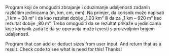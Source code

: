Program koji će omogućiti zbrajanje i oduzimanje udaljenosti zadanih različitim jedinicama (m, km, cm, mm). Na primjer, da korisnik može napisati „1 km + 30 m“ i da kao rezultat dobije „1.03 km“ ili da za „1 km – 920 m“ kao rezultat dobije „80 m“. Treba omogućiti da se rezultat prikaže u jedinicama koje korisnik zada te da se operacija može izvesti s proizvoljnim brojem udaljenosti.

Program that can add or deduct sizes from user input. And return that as a result. Check code to see what is need for this! Thanks!


